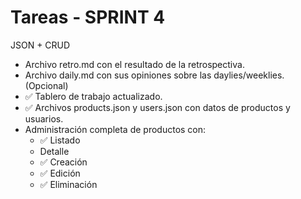 # Tareas - SPRINT 4

JSON + CRUD

* Archivo retro.md con el resultado de la retrospectiva.
* Archivo daily.md con sus opiniones sobre las daylies/weeklies. (Opcional)
* ✅ Tablero de trabajo actualizado.
* ✅ Archivos products.json y users.json con datos de productos y usuarios.
* Administración completa de productos con:
   - ✅ Listado
   - Detalle
   - ✅ Creación
   - ✅ Edición
   - ✅ Eliminación
